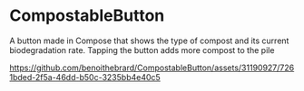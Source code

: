 # CompostableButton

A button made in Compose that shows the type of compost and its current biodegradation rate. Tapping the button adds more compost to the pile


https://github.com/benoithebrard/CompostableButton/assets/31190927/7261bded-2f5a-46dd-b50c-3235bb4e40c5

